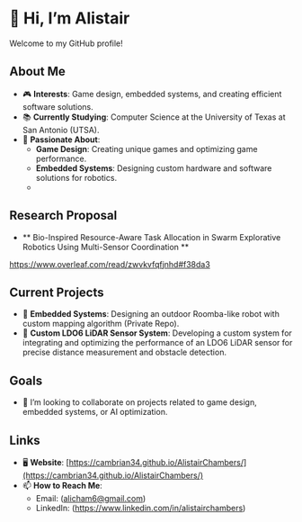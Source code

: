 # 👋 Hi, I’m Alistair  

Welcome to my GitHub profile!  

## About Me  

- 🎮 **Interests**: Game design, embedded systems, and creating efficient software solutions.  
- 📚 **Currently Studying**: Computer Science at the University of Texas at San Antonio (UTSA).  
- 🌟 **Passionate About**:  
  - **Game Design**: Creating unique games and optimizing game performance.  
  - **Embedded Systems**: Designing custom hardware and software solutions for robotics.  
  -


## Research Proposal

- ** Bio-Inspired Resource-Aware Task Allocation in Swarm Explorative Robotics Using Multi-Sensor Coordination **

https://www.overleaf.com/read/zwvkvfqfjnhd#f38da3
  

## Current Projects  
- 🤖 **Embedded Systems**: Designing an outdoor Roomba-like robot with custom mapping algorithm (Private Repo).  
- 🔧 **Custom LDO6 LiDAR Sensor System**: Developing a custom system for integrating and optimizing the performance of an LDO6 LiDAR sensor for precise distance measurement and obstacle detection.

## Goals  

- 💞️ I’m looking to collaborate on projects related to game design, embedded systems, or AI optimization.  

## Links  

- 🖥️ **Website**: [https://cambrian34.github.io/AlistairChambers/](https://cambrian34.github.io/AlistairChambers/)  
- 📫 **How to Reach Me**:  
  - Email: (alicham6@gmail.com)  
  - LinkedIn: (https://www.linkedin.com/in/alistairchambers)  


